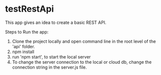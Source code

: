 # testRestApi
This app gives an idea to create a basic REST API.<br>

Steps to Run the app:<br>
1. Clone the project locally and open command line in the root level of the 'api' folder.<br>
2. npm install<br>
3. run 'npm start', to start the local server<br>
4. To change the server connection to the local or cloud db, change the connection string in the server.js file.